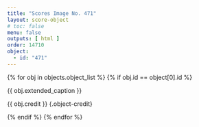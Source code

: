 ```yaml
---
title: "Scores Image No. 471"
layout: score-object
# toc: false
menu: false
outputs: [ html ]
order: 14710
object:
  - id: "471"
---
```


{% for obj in objects.object_list %}
{% if obj.id == object[0].id %}

{{ obj.extended_caption }}

{{ obj.credit }} {.object-credit}

{% endif %}
{% endfor %}
